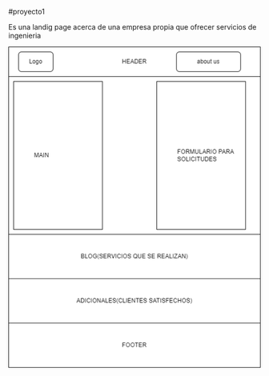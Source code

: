 #proyecto1 

Es una landig page acerca de una empresa propia que ofrecer servicios de ingenieria 

![x Descripcion](./asset/Gedeteg.drawio.png)
